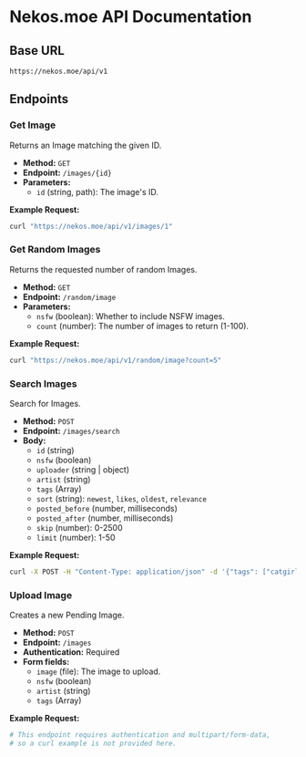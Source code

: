 # Nekos.moe API Documentation

## Base URL

`https://nekos.moe/api/v1`

## Endpoints

### Get Image

Returns an Image matching the given ID.

*   **Method:** `GET`
*   **Endpoint:** `/images/{id}`
*   **Parameters:**
    *   `id` (string, path): The image's ID.

**Example Request:**

```bash
curl "https://nekos.moe/api/v1/images/1"
```

### Get Random Images

Returns the requested number of random Images.

*   **Method:** `GET`
*   **Endpoint:** `/random/image`
*   **Parameters:**
    *   `nsfw` (boolean): Whether to include NSFW images.
    *   `count` (number): The number of images to return (1-100).

**Example Request:**

```bash
curl "https://nekos.moe/api/v1/random/image?count=5"
```

### Search Images

Search for Images.

*   **Method:** `POST`
*   **Endpoint:** `/images/search`
*   **Body:**
    *   `id` (string)
    *   `nsfw` (boolean)
    *   `uploader` (string | object)
    *   `artist` (string)
    *   `tags` (Array<string>)
    *   `sort` (string): `newest`, `likes`, `oldest`, `relevance`
    *   `posted_before` (number, milliseconds)
    *   `posted_after` (number, milliseconds)
    *   `skip` (number): 0-2500
    *   `limit` (number): 1-50

**Example Request:**

```bash
curl -X POST -H "Content-Type: application/json" -d '{"tags": ["catgirl"]}' "https://nekos.moe/api/v1/images/search"
```

### Upload Image

Creates a new Pending Image.

*   **Method:** `POST`
*   **Endpoint:** `/images`
*   **Authentication:** Required
*   **Form fields:**
    *   `image` (file): The image to upload.
    *   `nsfw` (boolean)
    *   `artist` (string)
    *   `tags` (Array<string>)

**Example Request:**

```bash
# This endpoint requires authentication and multipart/form-data,
# so a curl example is not provided here.
```
